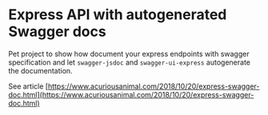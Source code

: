 # Express API with autogenerated Swagger docs

Pet project to show how document your express endpoints with swagger specification and let `swagger-jsdoc` and `swagger-ui-express` autogenerate the documentation.

See article [https://www.acuriousanimal.com/2018/10/20/express-swagger-doc.html](https://www.acuriousanimal.com/2018/10/20/express-swagger-doc.html)
